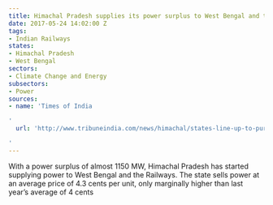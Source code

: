 ```yaml
---
title: Himachal Pradesh supplies its power surplus to West Bengal and the Railways
date: 2017-05-24 14:02:00 Z
tags:
- Indian Railways
states:
- Himachal Pradesh
- West Bengal
sectors:
- Climate Change and Energy
subsectors:
- Power
sources:
- name: 'Times of India

'
  url: 'http://www.tribuneindia.com/news/himachal/states-line-up-to-purchase-power/410142.html

'
---
```


With a power surplus of almost 1150 MW, Himachal Pradesh has started supplying power to West Bengal and the Railways. The state sells power at an average price of 4.3 cents per unit, only marginally higher than last year’s average of 4 cents

